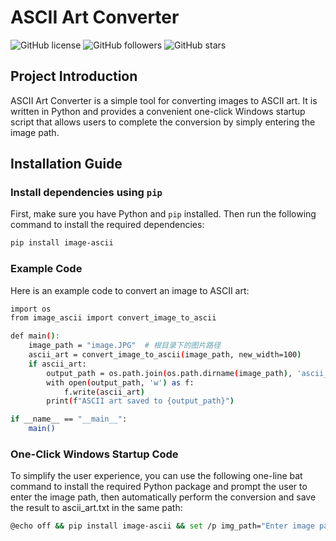 # ASCII Art Converter

![GitHub license](https://img.shields.io/badge/license-MIT-blue.svg)
![GitHub followers](https://img.shields.io/github/followers/tianhukj.svg?style=social&label=Follow)
![GitHub stars](https://img.shields.io/github/stars/tianhukj/ASCII-Art-Converter.svg?style=social&label=Star)

## Project Introduction

ASCII Art Converter is a simple tool for converting images to ASCII art. It is written in Python and provides a convenient one-click Windows startup script that allows users to complete the conversion by simply entering the image path.

## Installation Guide

### Install dependencies using `pip`

First, make sure you have Python and `pip` installed. Then run the following command to install the required dependencies:

```bash
pip install image-ascii
```

### Example  Code
Here is an example code to convert an image to ASCII art:
```bash
import os
from image_ascii import convert_image_to_ascii

def main():
    image_path = "image.JPG"  # 根目录下的图片路径
    ascii_art = convert_image_to_ascii(image_path, new_width=100)
    if ascii_art:
        output_path = os.path.join(os.path.dirname(image_path), 'ascii_art.txt')
        with open(output_path, 'w') as f:
            f.write(ascii_art)
        print(f"ASCII art saved to {output_path}")

if __name__ == "__main__":
    main()
```
### One-Click Windows Startup Code
To simplify the user experience, you can use the following one-line bat command to install the required Python package and prompt the user to enter the image path, then automatically perform the conversion and save the result to ascii_art.txt in the same path:
```bash
@echo off && pip install image-ascii && set /p img_path="Enter image path: " && python -c "import os; from image_ascii import convert_image_to_ascii; img_path='%img_path%'; ascii_art = convert_image_to_ascii(img_path, new_width=100); output_path = os.path.join(os.path.dirname(img_path), 'ascii_art.txt'); open(output_path, 'w').write(ascii_art); print(f'ASCII art saved to {output_path}')"
```
